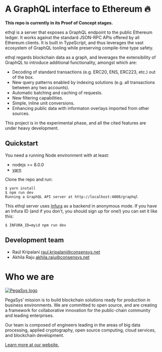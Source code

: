 # A GraphQL interface to Ethereum 🔥

**This repo is currently in its Proof of Concept stages.**

ethql is a server that exposes a GraphQL endpoint to the public Ethereum ledger. It works against the standard JSON-RPC APIs offered by all Ethereum clients. It is built in TypeScript, and thus leverages the vast ecosystem of GraphQL tooling while preserving compile-time type safety.

ethql regards blockchain data as a graph, and leverages the extensibility of GraphQL to introduce additional functionality, amongst which are:

* Decoding of standard transactions (e.g. ERC20, ENS, ERC223, etc.) out of the box.
* New query patterns enabled by indexing solutions (e.g. all transactions between any two accounts).
* Automatic batching and caching of requests.
* New filtering capabilities.
* Simple, inline unit conversions.
* Enhancing public data with informaton overlays imported from other sources.

This project is in the experimental phase, and all the cited features are under heavy development.

## Quickstart

You need a running Node environment with at least:
* nodejs >= 8.0.0
* [yarn](https://yarnpkg.com/)

Clone the repo and run:

```
$ yarn install
$ npm run dev
Running a GraphQL API server at http://localhost:4000/graphql
```

This ethql server uses [Infura](https://infura.io/) as a backend in anonymous mode. If you have an Infura ID (and if you don't, you should sign up for one!) you can set it like this:

```
$ INFURA_ID=myid npm run dev
```

## Development team

* Raúl Kripalani <raul.kripalani@consensys.net>
* Akhila Raju <akhila.raju@consensys.net>

# Who we are

[![PegaSys logo](https://raw.github.com/ConsenSys/ethql/master/logo.svg?sanitize=true)](https://pegasys.tech/)

PegaSys’ mission is to build blockchain solutions ready for production in business environments. We are committed to open source, and are creating a framework for collaborative innovation for the public-chain community and leading enterprises. 

Our team is composed of engineers leading in the areas of big data processing, applied cryptography, open source computing, cloud services, and blockchain development.

[Learn more at our website.](https://pegasys.tech/)